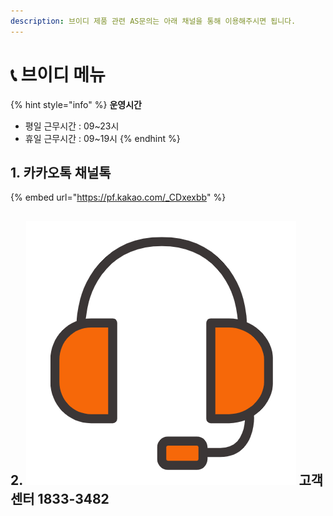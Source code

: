 ```yaml
---
description: 브이디 제품 관련 AS문의는 아래 채널을 통해 이용해주시면 됩니다.
---
```


# 📞 브이디 메뉴

{% hint style="info" %}
**운영시간**

* 평일 근무시간 : 09\~23시
* 휴일 근무시간 : 09\~19시
{% endhint %}

## 1. 카카오톡 채널톡

{% embed url="https://pf.kakao.com/_CDxexbb" %}

## 2. <img src="../.gitbook/assets/image (11).png" alt="" data-size="line"> 고객센터 1833-3482

